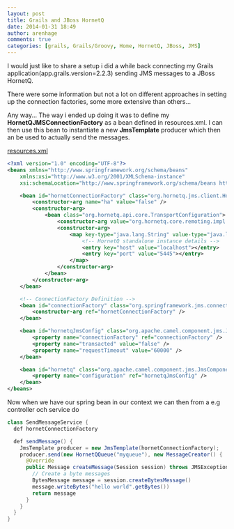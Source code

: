 ```yaml
---
layout: post
title: Grails and JBoss HornetQ
date: 2014-01-31 18:49
author: arenhage
comments: true
categories: [grails, Grails/Groovy, Home, HornetQ, JBoss, JMS]
---
```

I would just like to share a setup i did a while back connecting my Grails application(app.grails.version=2.2.3) sending JMS messages to a JBoss HornetQ.

There were some information but not a lot on different approaches in setting up the connection factories, some more extensive than others...

Any way... The way i ended up doing it was to define my <strong>HornetQJMSConnectionFactory</strong> as a bean defined in resources.xml. I can then use this bean to instantiate a new <strong>JmsTemplate</strong> producer which then an be used to actually send the messages.

<!--more-->

<span style="text-decoration:underline;">resources.xml</span>

```xml
<?xml version="1.0" encoding="UTF-8"?>
<beans xmlns="http://www.springframework.org/schema/beans"
    xmlns:xsi="http://www.w3.org/2001/XMLSchema-instance"
    xsi:schemaLocation="http://www.springframework.org/schema/beans http://www.springframework.org/schema/beans/spring-beans-3.0.xsd">

    <bean id="hornetConnectionFactory" class="org.hornetq.jms.client.HornetQJMSConnectionFactory">
        <constructor-arg name="ha" value="false" />
        <constructor-arg>
            <bean class="org.hornetq.api.core.TransportConfiguration">
                <constructor-arg value="org.hornetq.core.remoting.impl.netty.NettyConnectorFactory" />
                <constructor-arg>
                    <map key-type="java.lang.String" value-type="java.lang.Object">
                        <!-- HornetQ standalone instance details -->
                        <entry key="host" value="localhost"></entry>
                        <entry key="port" value="5445"></entry>
                    </map>
                </constructor-arg>
            </bean>
        </constructor-arg>
    </bean>

    <!-- ConnectionFactory Definition -->
    <bean id="connectionFactory" class="org.springframework.jms.connection.CachingConnectionFactory">
        <constructor-arg ref="hornetConnectionFactory" />
    </bean>

    <bean id="hornetqJmsConfig" class="org.apache.camel.component.jms.JmsConfiguration">
        <property name="connectionFactory" ref="connectionFactory" />
        <property name="transacted" value="false" />
        <property name="requestTimeout" value="60000" />
    </bean>

    <bean id="hornetq" class="org.apache.camel.component.jms.JmsComponent">
        <property name="configuration" ref="hornetqJmsConfig" />
    </bean>
</beans>

```

Now when we have our spring bean in our context we can then from a e.g controller och service do

```java
class SendMessageService {
  def hornetConnectionFactory

  def sendMessage() {
    JmsTemplate producer = new JmsTemplate(hornetConnectionFactory);
    producer.send(new HornetQQueue("myqueue"), new MessageCreator() {
      @Override
      public Message createMessage(Session session) throws JMSException {
        // Create a byte messages
        BytesMessage message = session.createBytesMessage()
        message.writeBytes("hello world".getBytes())
        return message
      }
    }
  }
}
```
    
